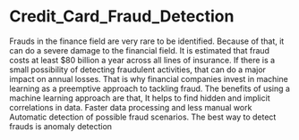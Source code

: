 # Credit_Card_Fraud_Detection
Frauds in the finance field are very rare to be identified. Because of that, it can do a severe damage to the financial field. It is estimated that fraud costs at least $80 billion a year across all lines of insurance. If there is a small possibility of detecting fraudulent activities, that can do a major impact on annual losses. That is why financial companies invest in machine learning as a preemptive approach to tackling fraud.
The benefits of using a machine learning approach are that,
It helps to find hidden and implicit correlations in data.
Faster data processing and less manual work
Automatic detection of possible fraud scenarios.
The best way to detect frauds is anomaly detection
